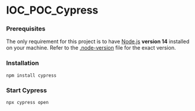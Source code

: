 # IOC_POC_Cypress

### Prerequisites

The only requirement for this project is to have [Node.js](https://nodejs.org/en/) **version 14** installed on your machine. Refer to the [.node-version](./.node-version) file for the exact version.

### Installation

```shell
npm install cypress
```


### Start Cypress

```shell
npx cypress open
```
